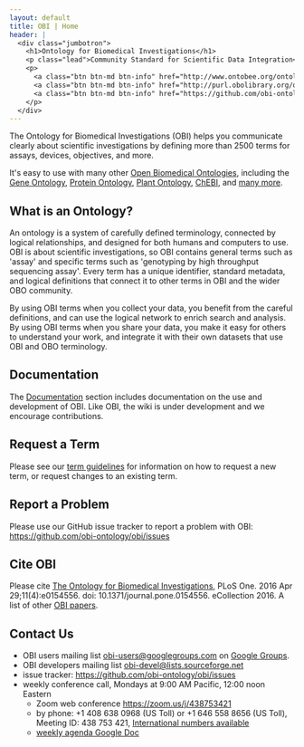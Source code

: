```yaml
---
layout: default
title: OBI | Home
header: |
  <div class="jumbotron">
    <h1>Ontology for Biomedical Investigations</h1>
    <p class="lead">Community Standard for Scientific Data Integration</p>
    <p>
      <a class="btn btn-md btn-info" href="http://www.ontobee.org/ontology/OBI" role="button">Browse OBI</a>
      <a class="btn btn-md btn-info" href="http://purl.obolibrary.org/obo/obi.owl" role="button">Download OBI</a>
      <a class="btn btn-md btn-info" href="https://github.com/obi-ontology/obi" role="button">View on Github</a>
    </p>
  </div>
---
```


The Ontology for Biomedical Investigations (OBI) helps you communicate clearly about scientific investigations by defining more than 2500 terms for assays, devices, objectives, and more.

[//]: # (Chris Stockart's defn: An ontology for representing biomedical investigations, including study designs, the collection and preparation of the targets of investigation, assays, instrumentation and reagents used, as well as the data generated and the types of analysis performed on the data to reach conclusions, and their documentation.)

It's easy to use with many other
[Open Biomedical Ontologies](http://obofoundry.org),
including the [Gene Ontology](http://geneontology.org/),
[Protein Ontology](http://pir.georgetown.edu/pro/pro.shtml),
[Plant Ontology](http://www.plantontology.org/),
[ChEBI](http://www.ebi.ac.uk/chebi/), and [many more](http://obofoundry.org).


## What is an Ontology?

An ontology is a system of carefully defined terminology, connected by logical relationships, and designed for both humans and computers to use. OBI is about scientific investigations, so OBI contains general terms such as 'assay' and specific terms such as 'genotyping by high throughput sequencing assay'. Every term has a unique identifier, standard metadata, and logical definitions that connect it to other terms in OBI and the wider OBO community.

By using OBI terms when you collect your data, you benefit from the careful definitions, and can use the logical network to enrich search and analysis. By using OBI terms when you share your data, you make it easy for others to understand your work, and integrate it with their own datasets that use OBI and OBO terminology.


## Documentation

The [Documentation](/docs) section includes documentation on the use and development of OBI. Like OBI, the wiki is under development and we encourage contributions.


## Request a Term

Please see our [term guidelines](/term-guidelines) for information on how to request a new term, or request changes to an existing term.


## Report a Problem

Please use our GitHub issue tracker to report a problem with OBI: <https://github.com/obi-ontology/obi/issues>


## Cite OBI

Please cite [The Ontology for Biomedical Investigations](https://www.ncbi.nlm.nih.gov/pubmed/27128319), PLoS One. 2016 Apr 29;11(4):e0154556. doi: 10.1371/journal.pone.0154556. eCollection 2016. A list of other [OBI papers](/media).


## Contact Us

- OBI users mailing list [obi-users@googlegroups.com](mailto:obi-users@googlegroups.com) on [Google Groups](https://groups.google.com/forum/#!forum/obi-users).
- OBI developers mailing list [obi-devel@lists.sourceforge.net](mailto:obi-devel@lists.sourceforge.net)
- issue tracker: <https://github.com/obi-ontology/obi/issues>
- weekly conference call, Mondays at 9:00 AM Pacific, 12:00 noon Eastern
    - Zoom web conference <https://zoom.us/j/438753421>
    - by phone: +1 408 638 0968 (US Toll) or +1 646 558 8656 (US Toll), Meeting ID: 438 753 421, [International numbers available](https://zoom.us/u/MQm7aCi0)
    - [weekly agenda Google Doc](https://docs.google.com/document/d/1eEutJAG56gncTsWf2sAqHa4a9pQAuCbhsg_kmbF78tw/edit#heading=h.5bzhi4qntq5l)
